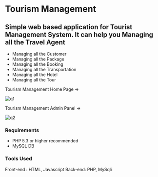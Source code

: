 # Tourism Management
## Simple web based application for Tourist Management System. It can help you Managing all the Travel Agent
- Managing all the Customer
- Managing all the Package
- Managing all the Booking
- Managing all the Transportation
- Managing all the Hotel
- Managing all the Tour



Tourism Management  Home Page ->

![q1](https://user-images.githubusercontent.com/62274837/145202023-cb20c370-f93d-4230-a7dd-2311d09ea9b0.png)


Tourism Management Admin Panel ->

![q2](https://user-images.githubusercontent.com/62274837/145201584-8bd42a66-2c0b-4250-a9af-0dd885ae1bc6.png)



### Requirements 

- PHP 5.3 or higher recommended 
- MySQL DB

### Tools Used
Front-end :  HTML, Javascript
Back-end:   PHP, MySqli
